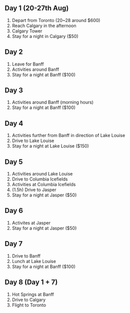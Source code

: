 ## Day 1 (20-27th Aug)
1. Depart from Toronto (20~28 around $600)
2. Reach Calgary in the afternoon
3. Calgary Tower
4. Stay for a night in Calgary ($50)

## Day 2
1. Leave for Banff
2. Activities around Banff
3. Stay for a night at Banff ($100)

## Day 3
1. Activities around Banff (morning hours)
3. Stay for a night at Banff ($100)

## Day 4
1. Activities further from Banff in direction of Lake Louise
2. Drive to Lake Louise
3. Stay for a night at Lake Louise ($150)

## Day 5
1. Activities around Lake Louise
2. Drive to Columbia Icefields
3. Activities at Columbia Icefields
4. (1.5h) Drive to Jasper
5. Stay for a night at Jasper ($50)

## Day 6
1. Activites at Jasper
4. Stay for a night at Jasper ($50)

## Day 7
1. Drive to Banff
2. Lunch at Lake Louise
4. Stay for a night at Banff ($100)

## Day 8 (Day 1 + 7)
1. Hot Springs at Banff
2. Drive to Calgary
3. Flight to Toronto

